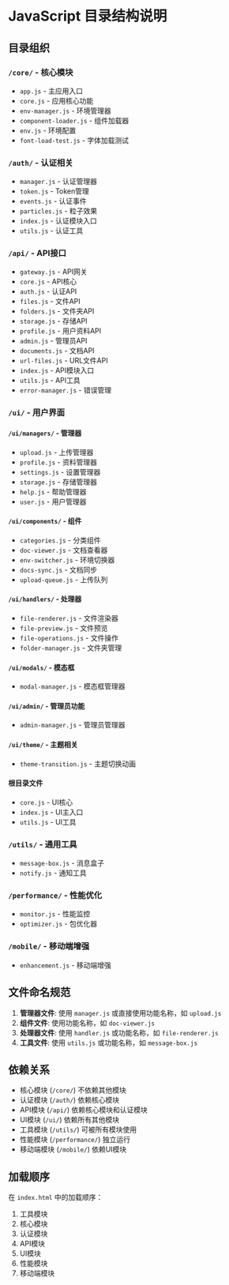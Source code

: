 # JavaScript 目录结构说明

## 目录组织

### `/core/` - 核心模块
- `app.js` - 主应用入口
- `core.js` - 应用核心功能
- `env-manager.js` - 环境管理器
- `component-loader.js` - 组件加载器
- `env.js` - 环境配置
- `font-load-test.js` - 字体加载测试

### `/auth/` - 认证相关
- `manager.js` - 认证管理器
- `token.js` - Token管理
- `events.js` - 认证事件
- `particles.js` - 粒子效果
- `index.js` - 认证模块入口
- `utils.js` - 认证工具

### `/api/` - API接口
- `gateway.js` - API网关
- `core.js` - API核心
- `auth.js` - 认证API
- `files.js` - 文件API
- `folders.js` - 文件夹API
- `storage.js` - 存储API
- `profile.js` - 用户资料API
- `admin.js` - 管理员API
- `documents.js` - 文档API
- `url-files.js` - URL文件API
- `index.js` - API模块入口
- `utils.js` - API工具
- `error-manager.js` - 错误管理

### `/ui/` - 用户界面
#### `/ui/managers/` - 管理器
- `upload.js` - 上传管理器
- `profile.js` - 资料管理器
- `settings.js` - 设置管理器
- `storage.js` - 存储管理器
- `help.js` - 帮助管理器
- `user.js` - 用户管理器

#### `/ui/components/` - 组件
- `categories.js` - 分类组件
- `doc-viewer.js` - 文档查看器
- `env-switcher.js` - 环境切换器
- `docs-sync.js` - 文档同步
- `upload-queue.js` - 上传队列

#### `/ui/handlers/` - 处理器
- `file-renderer.js` - 文件渲染器
- `file-preview.js` - 文件预览
- `file-operations.js` - 文件操作
- `folder-manager.js` - 文件夹管理

#### `/ui/modals/` - 模态框
- `modal-manager.js` - 模态框管理器

#### `/ui/admin/` - 管理员功能
- `admin-manager.js` - 管理员管理器

#### `/ui/theme/` - 主题相关
- `theme-transition.js` - 主题切换动画

#### 根目录文件
- `core.js` - UI核心
- `index.js` - UI主入口
- `utils.js` - UI工具

### `/utils/` - 通用工具
- `message-box.js` - 消息盒子
- `notify.js` - 通知工具

### `/performance/` - 性能优化
- `monitor.js` - 性能监控
- `optimizer.js` - 包优化器

### `/mobile/` - 移动端增强
- `enhancement.js` - 移动端增强

## 文件命名规范

1. **管理器文件**: 使用 `manager.js` 或直接使用功能名称，如 `upload.js`
2. **组件文件**: 使用功能名称，如 `doc-viewer.js`
3. **处理器文件**: 使用 `handler.js` 或功能名称，如 `file-renderer.js`
4. **工具文件**: 使用 `utils.js` 或功能名称，如 `message-box.js`

## 依赖关系

- 核心模块 (`/core/`) 不依赖其他模块
- 认证模块 (`/auth/`) 依赖核心模块
- API模块 (`/api/`) 依赖核心模块和认证模块
- UI模块 (`/ui/`) 依赖所有其他模块
- 工具模块 (`/utils/`) 可被所有模块使用
- 性能模块 (`/performance/`) 独立运行
- 移动端模块 (`/mobile/`) 依赖UI模块

## 加载顺序

在 `index.html` 中的加载顺序：
1. 工具模块
2. 核心模块
3. 认证模块
4. API模块
5. UI模块
6. 性能模块
7. 移动端模块 